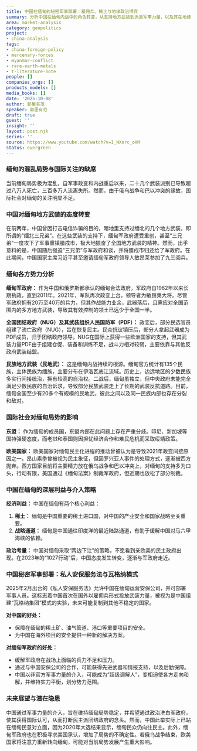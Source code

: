 ```yaml
---
title: 中国在缅甸的秘密军事部署：雇佣兵、稀土与地缘政治博弈
summary: 分析中国在缅甸内战中的角色转变，从支持地方武装到派遣军事力量，以及其在地缘政治、稀土资源和战略通道方面的深层利益考量。
area: market-analysis
category: geopolitics
project:
- china-analysis
tags:
- china-foreign-policy
- mercenary-forces
- myanmar-conflict
- rare-earth-metals
- t-literature-note
people: []
companies_orgs: []
products_models: []
media_books: []
date: '2025-10-08'
author: 郭里有范
speaker: 郭里有范
draft: true
guest: ''
insight: ''
layout: post.njk
series: ''
source: https://www.youtube.com/watch?v=I_NXorc_oXM
status: evergreen
---
```

### 缅甸的混乱局势与国际关注的缺席

当前缅甸局势极为混乱，自军事政变和内战重启以来，二十几个武装派别已导致超过八万人死亡，三百多万人流离失所。然而，由于俄乌战争和巴以冲突的缘故，国际社会对缅甸的关注明显不足。

### 中国对缅甸地方武装的态度转变

在前两年，中国曾因打击电信诈骗的目的，暗地里支持过缅北的几个地方武装，即所谓的“缅北三兄弟”。在这些武装的支持下，缅甸军政府遭受重创，甚至“三兄弟”一度攻下了军事重镇腊戍市，极大地振奋了全国地方武装的精神。然而，出乎意料的是，中国随后强迫“三兄弟”与军政府和谈，并将腊戍市归还给了军政府。在此期间，中国国家主席习近平甚至邀请缅甸军政府领导人敏昂莱参加了九三阅兵。

### 缅甸各方势力分析

**缅甸军政府：**
作为中国和俄罗斯都承认的缅甸合法政府，军政府自1962年以来长期执政，直到2011年。2021年，军队再次政变上台，领导者为敏昂莱大将。尽管军政府拥有20万至40万的兵力，但其作战能力业余，武器落后，且需应对全国范围内的多方地方武装，导致其有效控制的领土已远少于全国一半。

**全国团结政府（NUG）及其武装组织人民国防军（PDF）：**
政变后，部分民选官员组建了流亡政府（NUG），旨在恢复民主。民众抗议镇压后，部分人拿起武器成为PDF成员，归于团结政府领导。NUG在国际上获得一些欧洲国家的支持，但其武装力量PDF由于组建仓促、装备和训练不足，战斗力相对较弱，主要依靠与其他反政府武装结盟。

**民族地方武装（民地武）：**
这是缅甸内战持续的根源。缅甸官方统计有135个民族，主体民族为缅族，主要分布在伊洛瓦底江流域。历史上，边远地区的少数民族多实行间接统治，拥有较高的自治权。二战后，缅甸虽独立，但中央政府未能完全满足少数民族的自治诉求，导致部分民族武装走上了长期的武装反抗道路。目前，缅甸全国至少有20多个有规模的民地武，彼此之间以及同一民族内部也存在分裂和敌对。

### 国际社会对缅甸局势的影响

**东盟：**
作为缅甸的成员国，东盟内部在此问题上存在严重分歧。印尼、新加坡等国持强硬态度，而老挝和泰国则因担忧经济合作和难民危机而采取绥靖政策。

**欧美国家：**
欧美国家对缅甸民主化进程的推动曾被认为是导致2021年政变间接原因之一。昂山素季曾被视为民主象征，但因罗兴亚人事件的处理方式，逐渐被西方抛弃。西方国家目前将主要精力放在俄乌战争和巴以冲突上，对缅甸的支持多为口头，行动有限，美国通过《缅甸法案》制裁军政府，但近期也放松了部分制裁。

### 中国在缅甸的深层利益与介入策略

**经济利益：**
中国在缅甸有两个核心利益：
1.  **稀土：** 缅甸是中国重要的稀土进口国，对中国的产业安全和国家战略至关重要。
2.  **战略通道：** 缅甸是中国通往印度洋的最近陆路通道，有助于缓解中国对马六甲海峡的依赖。

**政治考量：**
中国对缅甸采取“两边下注”的策略，不愿看到亲欧美的民主政府出现。在2023年的“1027行动”后，中国态度发生转变，逐渐与军政府走近。

### 中国秘密军事部署：私人安保服务法与瓦格纳模式

2025年2月出台的《私人安保服务法》允许中国在缅甸运营安保公司，并可部署军事人员。这标志着中国首次在国外以雇佣兵形式投放武装力量，被视为是中国组建“瓦格纳集团”模式的实验，未来可能复制到其他不稳定的国家。

**对中国的好处：**
-   保障在缅甸的稀土矿、油气管道、港口等重要项目的安全。
-   为中国在海外项目的安全提供一种新的解决方案。

**对缅甸军政府的好处：**
-   缓解军政府在战场上面临的兵力不足和压力。
-   通过与中国安保公司的合作，可能获得先进武器和情报支持，以及后勤保障。
-   中国以非官方军事力量的介入，可能成为“超级调解人”，变相迫使各方走向和解，并维持实力平衡，划分势力范围。

### 未来展望与潜在隐患

中国通过军事力量的介入，旨在维持缅甸局势稳定，并希望通过政治洗白军政府，使其获得国际认可，从而打断民主派团结政府的念头。然而，中国此举实际上已站在缅甸民意对立面，因为2020年大选结果显示，缅甸民众仍向往民主。此外，缅甸军政府也在积极寻求美国承认，增加了局势的不确定性。若俄乌战争结束，欧美国家将注意力重新转向缅甸，可能对当前局势发展产生重大影响。
